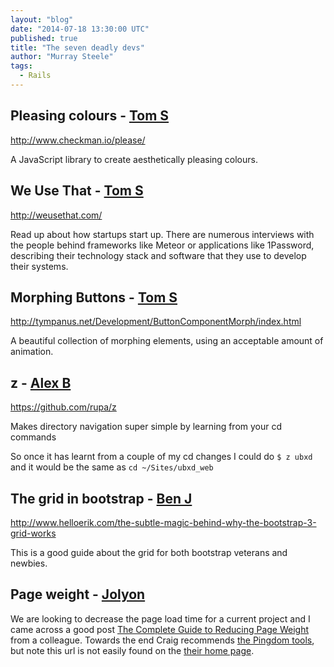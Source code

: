 ```yaml
---
layout: "blog"
date: "2014-07-18 13:30:00 UTC"
published: true
title: "The seven deadly devs"
author: "Murray Steele"
tags:
  - Rails
---
```


## Pleasing colours - [Tom S](http://www.unboxedconsulting.com/people/tom-sabin)

http://www.checkman.io/please/

A JavaScript library to create aesthetically pleasing colours.

## We Use That - [Tom S](http://www.unboxedconsulting.com/people/tom-sabin)

http://weusethat.com/

Read up about how startups start up. There are numerous interviews with the people behind frameworks like Meteor or applications like 1Password, describing their technology stack and software that they use to develop their systems.

## Morphing Buttons - [Tom S](http://www.unboxedconsulting.com/people/tom-sabin)

http://tympanus.net/Development/ButtonComponentMorph/index.html

A beautiful collection of morphing elements, using an acceptable amount of animation.

## z - [Alex B](http://twitter.com/alexanderbobin)

https://github.com/rupa/z

Makes directory navigation super simple by learning from your cd commands

So once it has learnt from a couple of my cd changes I could do ``$ z ubxd`` and it would be the same as ``cd ~/Sites/ubxd_web``

## The grid in bootstrap - [Ben J](http://www.unboxedconsulting.com/people/ben-janecke)

http://www.helloerik.com/the-subtle-magic-behind-why-the-bootstrap-3-grid-works

This is a good guide about the grid for both bootstrap veterans and newbies.

## Page weight - [Jolyon](http://www.unboxedconsulting.com/people/jolyon-pawlyn)

We are looking to decrease the page load time for a current project and I came across a good post [The Complete Guide to Reducing Page Weight](http://www.sitepoint.com/complete-guide-reducing-page-weight/) from a colleague. Towards the end Craig recommends [the Pingdom tools](http://tools.pingdom.com/), but note this url is not easily found on the [their home page](http://www.pingdom.com).
